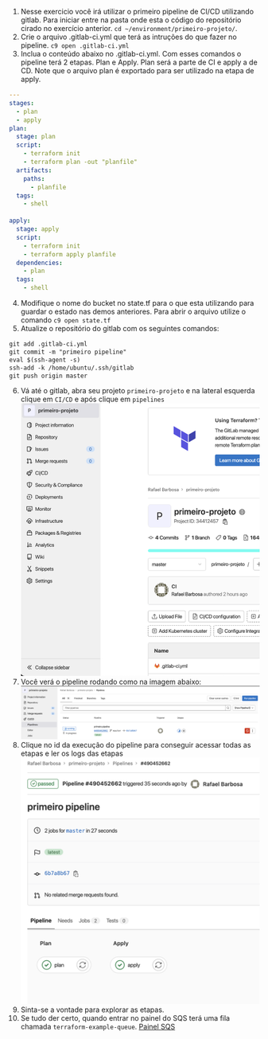 1. Nesse exercicio você irá utilizar o primeiro pipeline de CI/CD utilizando gitlab. Para iniciar entre na pasta onde esta o código do repositório cirado no exercício anterior. `cd ~/environment/primeiro-projeto/`.
2. Crie o arquivo .gitlab-ci.yml que terá as intruções do que fazer no pipeline. `c9 open .gitlab-ci.yml`
3. Inclua o conteúdo abaixo no .gitlab-ci.yml. Com esses comandos o pipeline terá 2 etapas. Plan e Apply. Plan será a parte de CI e apply a de CD. Note que o arquivo plan é exportado para ser utilizado na etapa de apply.
```yaml
---
stages:
  - plan
  - apply
plan:
  stage: plan
  script:
    - terraform init
    - terraform plan -out "planfile"
  artifacts:
    paths:
      - planfile
  tags:
    - shell

apply:
  stage: apply
  script:
    - terraform init
    - terraform apply planfile
  dependencies:
    - plan
  tags:
    - shell
```
4. Modifique o nome do bucket no state.tf para o que esta utilizando para guardar o estado nas demos anteriores. Para abrir o arquivo utilize o comando `c9 open state.tf`
5. Atualize o repositório do gitlab com os seguintes comandos:
```shell
git add .gitlab-ci.yml
git commit -m "primeiro pipeline"
eval $(ssh-agent -s)    
ssh-add -k /home/ubuntu/.ssh/gitlab
git push origin master
```
6. Vá até o gitlab, abra seu projeto `primeiro-projeto` e na lateral esquerda clique em `CI/CD` e após clique em `pipelines`
![](img/gitlab-1.png)
7. Você verá o pipeline rodando como na imagem abaixo:
   ![](img/gitlab-2.png)
8. Clique no id da execução do pipeline para conseguir acessar todas as etapas e ler os logs das etapas
   ![](img/gitlab-3.png)
9. Sinta-se a vontade para explorar as etapas.
10. Se tudo der certo, quando entrar no painel do SQS terá uma fila chamada `terraform-example-queue`. [Painel SQS](https://console.aws.amazon.com/sqs/v2/home?region=us-east-1#/queues)

